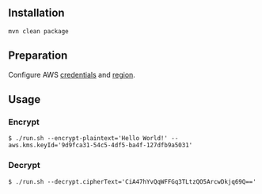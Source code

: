 Installation
------------

    mvn clean package

Preparation
-----------

Configure AWS [credentials](http://docs.aws.amazon.com/sdk-for-java/v1/developer-guide/credentials.html#credentials-default)
and [region](http://docs.aws.amazon.com/sdk-for-java/v1/developer-guide/java-dg-region-selection.html#automatically-determine-the-aws-region-from-the-environment).

Usage
-----

### Encrypt

    $ ./run.sh --encrypt-plaintext='Hello World!' --aws.kms.keyId='9d9fca31-54c5-4df5-ba4f-127dfb9a5031'

### Decrypt

    $ ./run.sh --decrypt.cipherText='CiA47hYvQqWFFGq3TLtzQO5ArcwDkjq69Q=='
